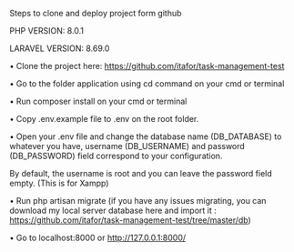 


Steps to clone and deploy project form github

PHP VERSION: 8.0.1

LARAVEL VERSION: 8.69.0

• Clone the project here: https://github.com/itafor/task-management-test

• Go to the folder application using cd command on your cmd or terminal

• Run composer install on your cmd or terminal

• Copy .env.example file to .env on the root folder.

• Open your .env file and change the database name (DB_DATABASE) to whatever you have, username (DB_USERNAME) and password
(DB_PASSWORD) field correspond to your configuration.

By default, the username is root and you can leave the password field empty. (This is for Xampp)

• Run php artisan migrate (if you have any issues migrating, you can download my local server database here and import it : https://github.com/itafor/task-management-test/tree/master/db)

• Go to localhost:8000 or http://127.0.0.1:8000/